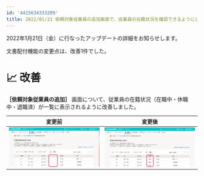 ```yaml
---
id: '4415634333209'
title: 2022/01/21 依頼対象従業員の追加画面で、従業員の在籍状況を確認できるようにしました
---
```

2022年1月21日（金）に行なったアップデートの詳細をお知らせします。

文書配付機能の変更点は、改善1件でした。

# 📈 改善

 **［依頼対象従業員の追加］** 画面について、従業員の在籍状況（在職中・休職中・退職済）が一覧に表示されるように改善しました。

| **変更前** | **変更後** |
| --- | --- |
| ![SmartHR______________.png](./SmartHR______________.png) |   ![SmartHR_____-3.png](./SmartHR_____-3.png)   |
